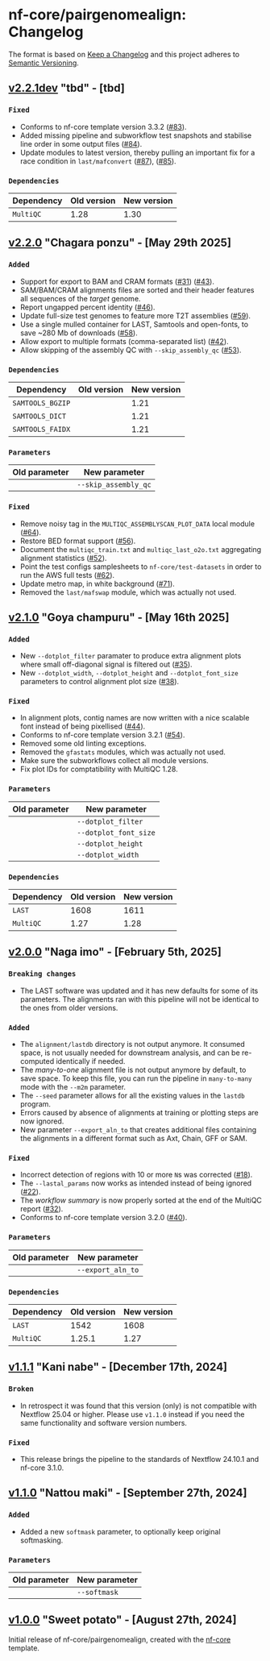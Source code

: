 # nf-core/pairgenomealign: Changelog

The format is based on [Keep a Changelog](https://keepachangelog.com/en/1.0.0/)
and this project adheres to [Semantic Versioning](https://semver.org/spec/v2.0.0.html).

## [v2.2.1dev](https://github.com/nf-core/pairgenomealign/releases/tag/2.2.1) "tbd" - [tbd]

### `Fixed`

- Conforms to nf-core template version 3.3.2 ([#83](https://github.com/nf-core/pairgenomealign/pull/83)).
- Added missing pipeline and subworkflow test snapshots and stabilise line order in some output files ([#84](https://github.com/nf-core/pairgenomealign/pull/84)).
- Update modules to latest version, thereby pulling an important fix for a race condition in `last/mafconvert` ([#87](https://github.com/nf-core/pairgenomealign/pull/87)), ([#85](https://github.com/nf-core/pairgenomealign/pull/85)).

### `Dependencies`

| Dependency | Old version | New version |
| ---------- | ----------- | ----------- |
| `MultiQC`  | 1.28        | 1.30        |

## [v2.2.0](https://github.com/nf-core/pairgenomealign/releases/tag/2.2.0) "Chagara ponzu" - [May 29th 2025]

### `Added`

- Support for export to BAM and CRAM formats ([#31](https://github.com/nf-core/pairgenomealign/issues/31)) ([#43](https://github.com/nf-core/pairgenomealign/issues/43)).
- SAM/BAM/CRAM alignments files are sorted and their header features all sequences of the _target_ genome.
- Report ungapped percent identity ([#46](https://github.com/nf-core/pairgenomealign/issues/46)).
- Update full-size test genomes to feature more T2T assemblies ([#59](https://github.com/nf-core/pairgenomealign/issues/59)).
- Use a single mulled container for LAST, Samtools and open-fonts, to save ~280 Mb of downloads ([#58](https://github.com/nf-core/pairgenomealign/issues/58)).
- Allow export to multiple formats (comma-separated list) ([#42](https://github.com/nf-core/pairgenomealign/issues/42)).
- Allow skipping of the assembly QC with `--skip_assembly_qc` ([#53](https://github.com/nf-core/pairgenomealign/issues/53)).

### `Dependencies`

| Dependency       | Old version | New version |
| ---------------- | ----------- | ----------- |
| `SAMTOOLS_BGZIP` |             | 1.21        |
| `SAMTOOLS_DICT`  |             | 1.21        |
| `SAMTOOLS_FAIDX` |             | 1.21        |

### `Parameters`

| Old parameter | New parameter        |
| ------------- | -------------------- |
|               | `--skip_assembly_qc` |

### `Fixed`

- Remove noisy tag in the `MULTIQC_ASSEMBLYSCAN_PLOT_DATA` local module ([#64](https://github.com/nf-core/pairgenomealign/issues/64)).
- Restore BED format support ([#56](https://github.com/nf-core/pairgenomealign/issues/56)).
- Document the `multiqc_train.txt` and `multiqc_last_o2o.txt` aggregating alignment statistics ([#52](https://github.com/nf-core/pairgenomealign/issues/52)).
- Point the test configs samplesheets to `nf-core/test-datasets` in order to run the AWS full tests ([#62](https://github.com/nf-core/pairgenomealign/issues/62)).
- Update metro map, in white background ([#71](https://github.com/nf-core/pairgenomealign/issues/71)).
- Removed the `last/mafswap` module, which was actually not used.

## [v2.1.0](https://github.com/nf-core/pairgenomealign/releases/tag/2.1.0) "Goya champuru" - [May 16th 2025]

### `Added`

- New `--dotplot_filter` paramater to produce extra alignment plots where small off-diagonal signal is filtered out ([#35](https://github.com/nf-core/pairgenomealign/issues/35)).
- New `--dotplot_width`, `--dotplot_height` and `--dotplot_font_size` parameters to control alignment plot size ([#38](https://github.com/nf-core/pairgenomealign/issues/38)).

### `Fixed`

- In alignment plots, contig names are now written with a nice scalable font instead of being pixellised ([#44](https://github.com/nf-core/pairgenomealign/issues/44)).
- Conforms to nf-core template version 3.2.1 ([#54](https://github.com/nf-core/pairgenomealign/pull/54)).
- Removed some old linting exceptions.
- Removed the `gfastats` modules, which was actually not used.
- Make sure the subworkflows collect all module versions.
- Fix plot IDs for comptatibility with MultiQC 1.28.

### `Parameters`

| Old parameter | New parameter         |
| ------------- | --------------------- |
|               | `--dotplot_filter`    |
|               | `--dotplot_font_size` |
|               | `--dotplot_height`    |
|               | `--dotplot_width`     |

### `Dependencies`

| Dependency | Old version | New version |
| ---------- | ----------- | ----------- |
| `LAST`     | 1608        | 1611        |
| `MultiQC`  | 1.27        | 1.28        |

## [v2.0.0](https://github.com/nf-core/pairgenomealign/releases/tag/2.0.0) "Naga imo" - [February 5th, 2025]

### `Breaking changes`

- The LAST software was updated and it has new defaults for some of its
  parameters. The alignments ran with this pipeline will not be identical to
  the ones from older versions.

### `Added`

- The `alignment/lastdb` directory is not output anymore. It consumed space,
  is not usually needed for downstream analysis, and can be re-computed
  identically if needed.
- The _many-to-one_ alignment file is not output anymore by default, to save
  space. To keep this file, you can run the pipeline in `many-to-many` mode
  with the `--m2m` parameter.
- The `--seed` parameter allows for all the existing values in the `lastdb`
  program.
- Errors caused by absence of alignments at training or plotting steps
  are now ignored.
- New parameter `--export_aln_to` that creates additional files containing
  the alignments in a different format such as Axt, Chain, GFF or SAM.

### `Fixed`

- Incorrect detection of regions with 10 or more `N`s was corrected ([#18](https://github.com/nf-core/pairgenomealign/issues/18)).
- The `--lastal_params` now works as intended instead of being ignored ([#22](https://github.com/nf-core/pairgenomealign/issues/22)).
- The _workflow summary_ is now properly sorted at the end of the MultiQC report ([#32](https://github.com/nf-core/pairgenomealign/issues/32)).
- Conforms to nf-core template version 3.2.0 ([#40](https://github.com/nf-core/pairgenomealign/pull/40)).

### `Parameters`

| Old parameter | New parameter     |
| ------------- | ----------------- |
|               | `--export_aln_to` |

### `Dependencies`

| Dependency | Old version | New version |
| ---------- | ----------- | ----------- |
| `LAST`     | 1542        | 1608        |
| `MultiQC`  | 1.25.1      | 1.27        |

## [v1.1.1](https://github.com/nf-core/pairgenomealign/releases/tag/1.1.1) "Kani nabe" - [December 17th, 2024]

### `Broken`

- In retrospect it was found that this version (only) is not compatible with
  Nextflow 25.04 or higher. Please use `v1.1.0` instead if you need the same
  functionality and software version numbers.

### `Fixed`

- This release brings the pipeline to the standards of Nextflow 24.10.1 and
  nf-core 3.1.0.

## [v1.1.0](https://github.com/nf-core/pairgenomealign/releases/tag/1.1.0) "Nattou maki" - [September 27th, 2024]

### `Added`

- Added a new `softmask` parameter, to optionally keep original softmasking.

### `Parameters`

| Old parameter | New parameter |
| ------------- | ------------- |
|               | `--softmask`  |

## [v1.0.0](https://github.com/nf-core/pairgenomealign/releases/tag/1.0.0) "Sweet potato" - [August 27th, 2024]

Initial release of nf-core/pairgenomealign, created with the [nf-core](https://nf-co.re/) template.
